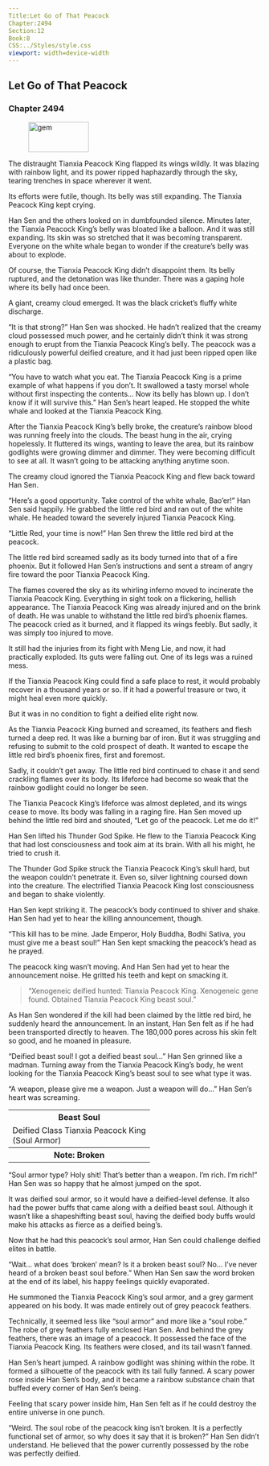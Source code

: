 ```yaml
---
Title:Let Go of That Peacock
Chapter:2494
Section:12
Book:8
CSS:../Styles/style.css
viewport: width=device-width
---
```


## Let Go of That Peacock
### Chapter 2494

<figure>
	<img src="../Images/gem.gif" alt="gem" id="gem" width="120" height="60" />
</figure>



The distraught Tianxia Peacock King flapped its wings wildly. It was blazing with rainbow light, and its power ripped haphazardly through the sky, tearing trenches in space wherever it went.

Its efforts were futile, though. Its belly was still expanding. The Tianxia Peacock King kept crying.

Han Sen and the others looked on in dumbfounded silence. Minutes later, the Tianxia Peacock King’s belly was bloated like a balloon. And it was still expanding. Its skin was so stretched that it was becoming transparent. Everyone on the white whale began to wonder if the creature’s belly was about to explode.

Of course, the Tianxia Peacock King didn’t disappoint them. Its belly ruptured, and the detonation was like thunder. There was a gaping hole where its belly had once been.

A giant, creamy cloud emerged. It was the black cricket’s fluffy white discharge.

“It is that strong?” Han Sen was shocked. He hadn’t realized that the creamy cloud possessed much power, and he certainly didn’t think it was strong enough to erupt from the Tianxia Peacock King’s belly. The peacock was a ridiculously powerful deified creature, and it had just been ripped open like a plastic bag.

“You have to watch what you eat. The Tianxia Peacock King is a prime example of what happens if you don’t. It swallowed a tasty morsel whole without first inspecting the contents… Now its belly has blown up. I don’t know if it will survive this.” Han Sen’s heart leaped. He stopped the white whale and looked at the Tianxia Peacock King.

After the Tianxia Peacock King’s belly broke, the creature’s rainbow blood was running freely into the clouds. The beast hung in the air, crying hopelessly. It fluttered its wings, wanting to leave the area, but its rainbow godlights were growing dimmer and dimmer. They were becoming difficult to see at all. It wasn’t going to be attacking anything anytime soon.

The creamy cloud ignored the Tianxia Peacock King and flew back toward Han Sen.

“Here’s a good opportunity. Take control of the white whale, Bao’er!” Han Sen said happily. He grabbed the little red bird and ran out of the white whale. He headed toward the severely injured Tianxia Peacock King.

“Little Red, your time is now!” Han Sen threw the little red bird at the peacock.

The little red bird screamed sadly as its body turned into that of a fire phoenix. But it followed Han Sen’s instructions and sent a stream of angry fire toward the poor Tianxia Peacock King.

The flames covered the sky as its whirling inferno moved to incinerate the Tianxia Peacock King. Everything in sight took on a flickering, hellish appearance. The Tianxia Peacock King was already injured and on the brink of death. He was unable to withstand the little red bird’s phoenix flames. The peacock cried as it burned, and it flapped its wings feebly. But sadly, it was simply too injured to move.

It still had the injuries from its fight with Meng Lie, and now, it had practically exploded. Its guts were falling out. One of its legs was a ruined mess.

If the Tianxia Peacock King could find a safe place to rest, it would probably recover in a thousand years or so. If it had a powerful treasure or two, it might heal even more quickly.

But it was in no condition to fight a deified elite right now.

As the Tianxia Peacock King burned and screamed, its feathers and flesh turned a deep red. It was like a burning bar of iron. But it was struggling and refusing to submit to the cold prospect of death. It wanted to escape the little red bird’s phoenix fires, first and foremost.

Sadly, it couldn’t get away. The little red bird continued to chase it and send crackling flames over its body. Its lifeforce had become so weak that the rainbow godlight could no longer be seen.

The Tianxia Peacock King’s lifeforce was almost depleted, and its wings cease to move. Its body was falling in a raging fire. Han Sen moved up behind the little red bird and shouted, “Let go of the peacock. Let me do it!”

Han Sen lifted his Thunder God Spike. He flew to the Tianxia Peacock King that had lost consciousness and took aim at its brain. With all his might, he tried to crush it.

The Thunder God Spike struck the Tianxia Peacock King’s skull hard, but the weapon couldn’t penetrate it. Even so, silver lightning coursed down into the creature. The electrified Tianxia Peacock King lost consciousness and began to shake violently.

Han Sen kept striking it. The peacock’s body continued to shiver and shake. Han Sen had yet to hear the killing announcement, though.

“This kill has to be mine. Jade Emperor, Holy Buddha, Bodhi Sativa, you must give me a beast soul!” Han Sen kept smacking the peacock’s head as he prayed.

The peacock king wasn’t moving. And Han Sen had yet to hear the announcement noise. He gritted his teeth and kept on smacking it.

> “Xenogeneic deified hunted: Tianxia Peacock King. Xenogeneic gene found. Obtained Tianxia Peacock King beast soul.”

As Han Sen wondered if the kill had been claimed by the little red bird, he suddenly heard the announcement. In an instant, Han Sen felt as if he had been transported directly to heaven. The 180,000 pores across his skin felt so good, and he moaned in pleasure.

“Deified beast soul! I got a deified beast soul…” Han Sen grinned like a madman. Turning away from the Tianxia Peacock King’s body, he went looking for the Tianxia Peacock King’s beast soul to see what type it was.

“A weapon, please give me a weapon. Just a weapon will do…” Han Sen’s heart was screaming.

<div class="tables">
	<table class="beast">
		<tr>
			<th>Beast Soul</th>
		</tr><tr>
			<td>Deified Class Tianxia Peacock King<br>
				<span class="type">(Soul Armor)</span>
			</td>
		</tr><tr>
			<th class="note" colspan="2">Note: Broken</th>
		</tr>
	</table>
	<!-- Deified beast soul Tianxia Peacock King: Soul armor type (broken) -->
</div>


“Soul armor type? Holy shit! That’s better than a weapon. I’m rich. I’m rich!” Han Sen was so happy that he almost jumped on the spot.

It was deified soul armor, so it would have a deified-level defense. It also had the power buffs that came along with a deified beast soul. Although it wasn’t like a shapeshifting beast soul, having the deified body buffs would make his attacks as fierce as a deified being’s.

Now that he had this peacock’s soul armor, Han Sen could challenge deified elites in battle.

“Wait… what does ‘broken’ mean? Is it a broken beast soul? No… I’ve never heard of a broken beast soul before.” When Han Sen saw the word broken at the end of its label, his happy feelings quickly evaporated.

He summoned the Tianxia Peacock King’s soul armor, and a grey garment appeared on his body. It was made entirely out of grey peacock feathers.

Technically, it seemed less like “soul armor” and more like a “soul robe.” The robe of grey feathers fully enclosed Han Sen. And behind the grey feathers, there was an image of a peacock. It possessed the face of the Tianxia Peacock King. Its feathers were closed, and its tail wasn’t fanned.

Han Sen’s heart jumped. A rainbow godlight was shining within the robe. It formed a silhouette of the peacock with its tail fully fanned. A scary power rose inside Han Sen’s body, and it became a rainbow substance chain that buffed every corner of Han Sen’s being.

Feeling that scary power inside him, Han Sen felt as if he could destroy the entire universe in one punch.

“Weird. The soul robe of the peacock king isn’t broken. It is a perfectly functional set of armor, so why does it say that it is broken?” Han Sen didn’t understand. He believed that the power currently possessed by the robe was perfectly deified.
